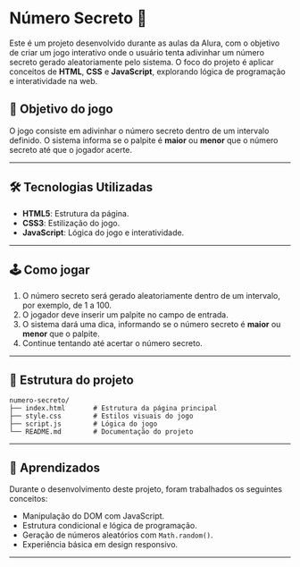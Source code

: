 # Número Secreto 🎲

Este é um projeto desenvolvido durante as aulas da Alura, com o objetivo de criar um jogo interativo onde o usuário tenta adivinhar um número secreto gerado aleatoriamente pelo sistema. O foco do projeto é aplicar conceitos de **HTML**, **CSS** e **JavaScript**, explorando lógica de programação e interatividade na web.

## 🎯 Objetivo do jogo

O jogo consiste em adivinhar o número secreto dentro de um intervalo definido. O sistema informa se o palpite é **maior** ou **menor** que o número secreto até que o jogador acerte.

---

## 🛠️ Tecnologias Utilizadas

- **HTML5**: Estrutura da página.
- **CSS3**: Estilização do jogo.
- **JavaScript**: Lógica do jogo e interatividade.

---

## 🕹️ Como jogar

1. O número secreto será gerado aleatoriamente dentro de um intervalo, por exemplo, de 1 a 100.
2. O jogador deve inserir um palpite no campo de entrada.
3. O sistema dará uma dica, informando se o número secreto é **maior** ou **menor** que o palpite.
4. Continue tentando até acertar o número secreto.

---

## 📂 Estrutura do projeto

```plaintext
numero-secreto/
├── index.html       # Estrutura da página principal
├── style.css        # Estilos visuais do jogo
├── script.js        # Lógica do jogo
└── README.md        # Documentação do projeto
```

---

## 🌟 Aprendizados

Durante o desenvolvimento deste projeto, foram trabalhados os seguintes conceitos:

- Manipulação do DOM com JavaScript.
- Estrutura condicional e lógica de programação.
- Geração de números aleatórios com `Math.random()`.
- Experiência básica em design responsivo.

---
